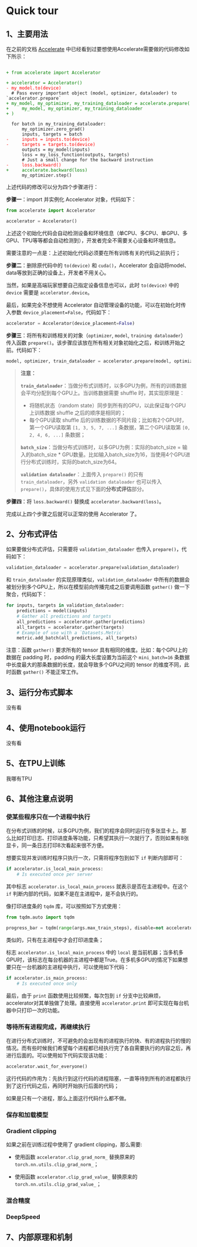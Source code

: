 # Quick tour

## 1、主要用法

在之前的文档 [Accelerate](..) 中已经看到过要想使用Accelerate需要做的代码修改如下所示：

<div><pre><code class="language-python hljs">
<font color=green>+ from accelerate import Accelerator</font>
<span></span>
<font color=green>+ accelerator = Accelerator()</font>
<font color=red>- my_model.to(device)</font>
<font>  # Pass every important object (model, optimizer, dataloader) to `accelerator.prepare`</font>
<font color=green>+ my_model, my_optimizer, my_training_dataloader = accelerate.prepare(</font>
<font color=green>+     my_model, my_optimizer, my_training_dataloader</font>
<font color=green>+ )</font>
<span></span>
<font>  for batch in my_training_dataloader:</font>
<font>      my_optimizer.zero_grad()</font>
<font>      inputs, targets = batch</font>
<font color=red>-     inputs = inputs.to(device)</font>
<font color=red>-     targets = targets.to(device)</font>
<font>      outputs = my_model(inputs)</font>
<font>      loss = my_loss_function(outputs, targets)</font>
<font>      # Just a small change for the backward instruction</font>
<font color=red>-     loss.backward()</font>
<font color=green>+     accelerate.backward(loss)</font>
<font>      my_optimizer.step()</font>
</code></pre></div>

上述代码的修改可以分为四个步骤进行：

**步骤一**：import 并实例化 Accelerator 对象，代码如下：

```python
from accelerate import Accelerator

accelerator = Accelerator()
```

上述这个初始化代码会自动检测设备和环境信息（单CPU、多CPU、单GPU、多GPU、TPU等等都会自动检测到），开发者完全不需要关心设备和环境信息。

需要注意的一点是：上述初始化代码必须要在所有训练有关的代码之前执行；

**步骤二**：删除原代码中的 `to(device)` 和 `cuda()`，Accelerator 会自动将model、data等放到正确的设备上，开发者不用关心。

当然，如果是高端玩家想要自己指定设备信息也可以，此时 `to(device)` 中的 `device` 需要是 `accelerator.device`。

最后，如果完全不想使用 Accelerator 自动管理设备的功能，可以在初始化时传入参数 `device_placement=False`，代码如下：

```python
accelerator = Accelerator(device_placement=False)
```

**步骤三**：将所有和训练相关的对象（`optimizer`, `model`, `training dataloader`）传入函数 `prepare()`。该步骤应该放在所有相关对象初始化之后，和训练开始之前。代码如下：

```python
model, optimizer, train_dataloader = accelerator.prepare(model, optimizer, train_dataloader)
```

> **注意：**
>
> **`train_dataloader`**：当做分布式训练时，以多GPU为例，所有的训练数据会平均分配到每个GPU上。当训练数据需要 shuffle 时，其实现原理是：
>
> * 将随机状态（random state）同步到所有的GPU，以此保证每个GPU上训练数据 shuffle 之后的顺序是相同的；
> * 每个GPU读取 shuffle 后的训练数据的不同片段；比如有2个GPU时，第一个GPU读取第 `[1, 3, 5, 7, ...]` 条数据，第二个GPU读取第 `[0, 2, 4, 6, ...]` 条数据；
>
> **`batch_size`**：当做分布式训练时，以多GPU为例：实际的batch_size = 输入的batch_size * GPU数量。比如输入batch_size为16，当使用4个GPU进行分布式训练时，实际的batch_size为64。
>
> **`validation dataloader`**：上面传入 `prepare()` 的只有 `train_dataloader`，另外 `validation dataloader` 也可以传入 `prepare()`，具体的使用方式见下面的**分布式评估**部分。

**步骤四**：将 `loss.backward()` 替换成 `accelerator.backward(loss)`。

完成以上四个步骤之后就可以正常的使用 Accelerator 了。

## 2、分布式评估

如果要做分布式评估，只需要将 `validation_dataloader` 也传入 `prepare()`，代码如下：

```python
validation_dataloader = accelerator.prepare(validation_dataloader)
```

和 `train_dataloader` 的实现原理类似，`validation_dataloader` 中所有的数据会被划分到多个GPU上，所以在模型前向传播完成之后要调用函数 `gather()` 做一下聚合，代码如下：

```python
for inputs, targets in validation_dataloader:
    predictions = model(inputs)
    # Gather all predictions and targets
    all_predictions = accelerator.gather(predictions)
    all_targets = accelerator.gather(targets)
    # Example of use with a `Datasets.Metric`
    metric.add_batch(all_predictions, all_targets)
```

注意：函数 `gather()` 要求所有的 tensor 具有相同的维度。比如：每个GPU上的数据在 padding 时，padding 的最大长度设置为当前这个 `mini_batch=16` 条数据中长度最大的那条数据的长度，就会导致多个GPU之间的 tensor 的维度不同，此时函数 `gather()` 不能正常工作。

## 3、运行分布式脚本

没有看

## 4、使用notebook运行

没有看

## 5、在TPU上训练

我哪有TPU

## 6、其他注意点说明

### 使某些程序只在一个进程中执行

在分布式训练的时候，以多GPU为例，我们的程序会同时运行在多张显卡上。那么比如打印日志、打印进度条等功能，只希望其执行一次就行了，否则如果有8张显卡，同一条日志打印8次看起来很不方便。

想要实现并发训练时程序只执行一次，只需将程序包到如下 `if` 判断内部即可：

```python
if accelerator.is_local_main_process:
    # Is executed once per server
```

其中标志 `accelerator.is_local_main_process` 就表示是否在主进程中。在这个 `if` 判断内部的代码，如果不是在主进程中，是不会执行的。

像打印进度条的 `tqdm` 库，可以按照如下方式使用：

```python
from tqdm.auto import tqdm

progress_bar = tqdm(range(args.max_train_steps), disable=not accelerator.is_local_main_process)
```

类似的，只有在主进程中才会打印进度条；

标志 `accelerator.is_local_main_process` 中的 `local` 是当前机器；当多机多GPU时，该标志在每台机器的主进程中都是True。在多机多GPU的情况下如果想要只在一台机器的主进程中执行，可以使用如下代码：

```python
if accelerator.is_main_process:
    # Is executed once only
```

最后，由于 `print` 函数使用比较频繁，每次包到 `if` 分支中比较麻烦，accelerator对其单独做了处理。直接使用 `accelerator.print` 即可实现在每台机器中只打印一次的功能。

### 等待所有进程完成，再继续执行

在进行分布式训练时，不可避免的会出现有的进程执行的快、有的进程执行的慢的情况。而有些时候我们希望每个进程都已经执行完了各自需要执行的内容之后，再进行后面的。可以使用如下代码实现该功能：

```python
accelerator.wait_for_everyone()
```

这行代码的作用为：先执行到这行代码的进程阻塞，一直等待到所有的进程都执行到了这行代码之后，再同时开始执行后面的代码；

如果是只有一个进程，那么上面这行代码什么都不做。

### 保存和加载模型



### Gradient clipping

如果之前在训练过程中使用了 gradient clipping，那么需要:

* 使用函数 `accelerator.clip_grad_norm_` 替换原来的 `torch.nn.utils.clip_grad_norm_`；

* 使用函数 `accelerator.clip_grad_value_` 替换原来的 `torch.nn.utils.clip_grad_value_`；

### 混合精度


### DeepSpeed

## 7、内部原理和机制

